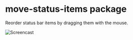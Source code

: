 # move-status-items package

Reorder status bar items by dragging them with the mouse.

![Screencast](https://raw.githubusercontent.com/rgawenda/atom-move-status-items/master/screencast.gif)

